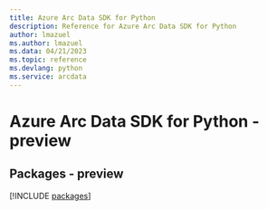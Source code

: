 ```yaml
---
title: Azure Arc Data SDK for Python
description: Reference for Azure Arc Data SDK for Python
author: lmazuel
ms.author: lmazuel
ms.data: 04/21/2023
ms.topic: reference
ms.devlang: python
ms.service: arcdata
---
```

# Azure Arc Data SDK for Python - preview
## Packages - preview
[!INCLUDE [packages](arc-data-index.md)]